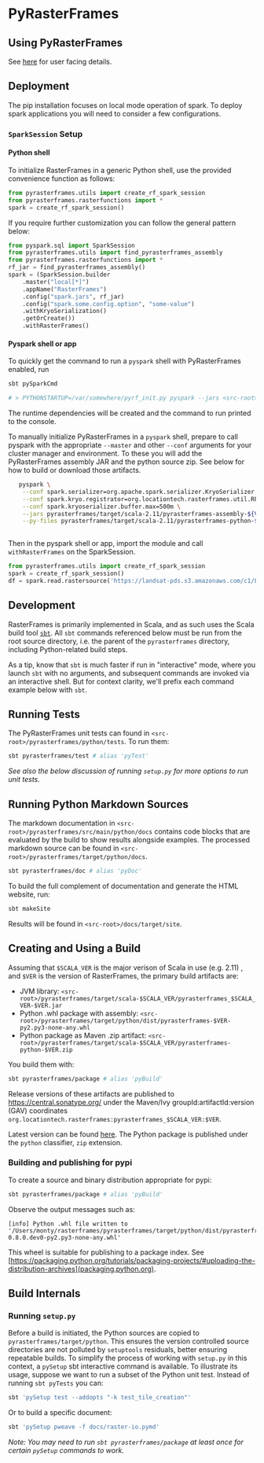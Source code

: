 # PyRasterFrames

## Using PyRasterFrames

See [here](src/main/python/README.md) for user facing details.

## Deployment

The pip installation focuses on local mode operation of spark. To deploy spark applications you will need to consider a few configurations.

### `SparkSession` Setup

#### Python shell


To initialize RasterFrames in a generic Python shell, use the provided convenience function as follows:

```python
from pyrasterframes.utils import create_rf_spark_session
from pyrasterframes.rasterfunctions import *
spark = create_rf_spark_session()
```

If you require further customization you can follow the general pattern below:

```python
from pyspark.sql import SparkSession
from pyrasterframes.utils import find_pyrasterframes_assembly
from pyrasterframes.rasterfunctions import *
rf_jar = find_pyrasterframes_assembly()
spark = (SparkSession.builder
    .master("local[*]")
    .appName("RasterFrames")
    .config("spark.jars", rf_jar)
    .config("spark.some.config.option", "some-value")
    .withKryoSerialization()
    .getOrCreate())
    .withRasterFrames()
```

#### Pyspark shell or app

To quickly get the command to run a `pyspark` shell with PyRasterFrames enabled, run

```bash
sbt pySparkCmd

# > PYTHONSTARTUP=/var/somewhere/pyrf_init.py pyspark --jars <src-root>/pyrasterframes/target/scala-2.11/pyrasterframes-assembly-${VERSION}.jar --py-files <src-root>/pyrasterframes/target/scala-2.11/pyrasterframes-python-${VERSION}.zip
```

The runtime dependencies will be created and the command to run printed to the console.

To manually initialize PyRasterFrames in a `pyspark` shell, prepare to call pyspark with the appropriate `--master` and other `--conf` arguments for your cluster manager and environment. To these you will add the PyRasterFrames assembly JAR and the python source zip. See below for how to build or download those artifacts.

```bash
   pyspark \
    --conf spark.serializer=org.apache.spark.serializer.KryoSerializer \
    --conf spark.kryo.registrator=org.locationtech.rasterframes.util.RFKryoRegistrator \
    --conf spark.kryoserializer.buffer.max=500m \
    --jars pyrasterframes/target/scala-2.11/pyrasterframes-assembly-${VERSION}.jar \
    --py-files pyrasterframes/target/scala-2.11/pyrasterframes-python-${VERSION}.zip
   
```

Then in the pyspark shell or app, import the module and call `withRasterFrames` on the SparkSession.

```python
from pyrasterframes.utils import create_rf_spark_session
spark = create_rf_spark_session()
df = spark.read.rastersource('https://landsat-pds.s3.amazonaws.com/c1/L8/158/072/LC08_L1TP_158072_20180515_20180604_01_T1/LC08_L1TP_158072_20180515_20180604_01_T1_B5.TIF')
```

## Development

RasterFrames is primarily implemented in Scala, and as such uses the Scala build tool [`sbt`](https://www.scala-sbt.org/).
All `sbt` commands referenced below must be run from the root source directory, i.e. the parent of the `pyrasterframes`
directory, including Python-related build steps.

As a tip, know that `sbt` is much faster if run in "interactive" mode, where you launch `sbt` with no arguments,
and subsequent commands are invoked via an interactive shell. But for context clarity, we'll prefix each command
example below with `sbt`.


## Running Tests

The PyRasterFrames unit tests can found in `<src-root>/pyrasterframes/python/tests`. To run them:

```bash
sbt pyrasterframes/test # alias 'pyTest'
```

*See also the below discussion of running `setup.py` for more options to run unit tests.*

## Running Python Markdown Sources

The markdown documentation in `<src-root>/pyrasterframes/src/main/python/docs` contains code blocks that are evaluated by the build to show results alongside examples. The processed markdown source can be found in `<src-root>/pyrasterframes/target/python/docs`.  

```bash
sbt pyrasterframes/doc # alias 'pyDoc'
```

To build the full complement of documentation and generate the HTML website, run:

```bash
sbt makeSite
``` 

Results will be found in `<src-root>/docs/target/site`.

## Creating and Using a Build

Assuming that `$SCALA_VER` is the major verison of Scala in use (e.g. 2.11) , and `$VER` is the version of RasterFrames, 
the primary build artifacts are:

* JVM library: `<src-root>/pyrasterframes/target/scala-$SCALA_VER/pyrasterframes_$SCALA_VER-$VER.jar`
* Python .whl package with assembly: `<src-root>/pyrasterframes/target/python/dist/pyrasterframes-$VER-py2.py3-none-any.whl`
* Python package as Maven .zip artifact: `<src-root>/pyrasterframes/target/scala-$SCALA_VER/pyrasterframes-python-$VER.zip`

You build them with:

```bash
sbt pyrasterframes/package # alias 'pyBuild'
```

Release versions of these artifacts are published to https://central.sonatype.org/ under the Maven/Ivy groupId:artifactId:version (GAV) coordinates
`org.locationtech.rasterframes:pyrasterframes_$SCALA_VER:$VER`.

Latest version can be found [here](https://search.maven.org/search?q=g:org.locationtech.rasterframes). 
The Python package is published under the `python` classifier, `zip` extension.

### Building and publishing for pypi

To create a source and binary distribution appropriate for pypi:

```bash
sbt pyrasterframes/package # alias 'pyBuild'
```

Observe the output messages such as:

    [info] Python .whl file written to '/Users/monty/rasterframes/pyrasterframes/target/python/dist/pyrasterframes-0.8.0.dev0-py2.py3-none-any.whl'
    
This wheel is suitable for publishing to a package index. See [https://packaging.python.org/tutorials/packaging-projects/#uploading-the-distribution-archives](packaging.python.org).

## Build Internals

### Running `setup.py`

Before a build is initiated, the Python sources are copied to `pyrasterframes/target/python`. This ensures the 
version controlled source directories are not polluted by `setuptools` residuals, better ensuring repeatable builds. To
simplify the process of working with `setup.py` in this context, a `pySetup` sbt interactive command is available. To
illustrate its usage, suppose we want to run a subset of the Python unit test. Instead of running `sbt pyTests` you can:

```bash
sbt 'pySetup test --addopts "-k test_tile_creation"'
```

Or to build a specific document:

```bash
sbt 'pySetup pweave -f docs/raster-io.pymd'
```

*Note: You may need to run `sbt pyrasterframes/package` at least once for certain `pySetup` commands to work.*

